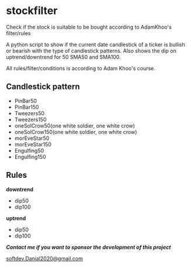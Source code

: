 # stockfilter
Check if the stock is suitable to be bought according to AdamKhoo's filter/rules

A python script to show if the current date candlestick of a ticker is bullish or bearish with the type of candlestick patterns. Also shows the dip on uptrend/downtrend for 50 SMA50 and SMA100.

All rules/filter/conditions is according to Adam Khoo's course.

## Candlestick pattern
* PinBar50
* PinBar150
* Tweezers50
* Tweezers150
* oneSolCrow50(one white soldier, one white crow)
* oneSolCrow150(one white soldier, one white crow)
* morEveStar50
* morEveStar150
* Engulfing50
* Engulfing150

## Rules
**downtrend**
* dip50
* dip100

**uptrend**
* dip50
* dip100


_**Contact me if you want to sponsor the development of this project**_

softdev.Danial2020@gmail.com
